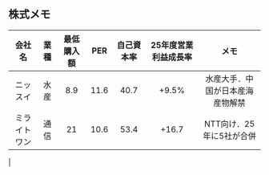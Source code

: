 ## 株式メモ

| 会社名 | 業種 | 最低購入額 | PER | 自己資本率 | 25年度営業利益成長率 | メモ |
|:-:|:-:|:-:|:-:|:-:|:-:|:-:|
| ニッスイ | 水産 | 8.9 | 11.6 | 40.7 | +9.5% | 水産大手．中国が日本産海産物解禁 |
| ミライトワン | 通信 | 21 | 10.6 | 53.4 | +16.7 | NTT向け．25年に5社が合併 |
|